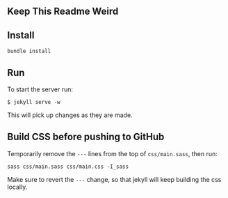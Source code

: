 ## Keep This Readme Weird

## Install

```
bundle install
```

## Run

To start the server run:

```
$ jekyll serve -w
```

This will pick up changes as they are made.

## Build CSS before pushing to GitHub

Temporarily remove the `---` lines from the top of `css/main.sass`, then run:

```
sass css/main.sass css/main.css -I_sass
```

Make sure to revert the `---` change, so that jekyll will keep building the css locally.
